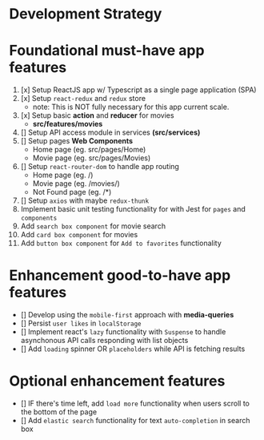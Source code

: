 # Development Strategy

# Foundational must-have app features

1. [x] Setup ReactJS app w/ Typescript as a single page application (SPA)
2. [x] Setup `react-redux` and `redux` store
   - note: This is NOT fully necessary for this app current scale.
3. [x] Setup basic **action** and **reducer** for movies
   - **src/features/movies**
4. [] Setup API access module in services **(src/services)**
5. [] Setup pages **Web Components**
   - Home page (eg. src/pages/Home)
   - Movie page (eg. src/pages/Movies)
6. [] Setup `react-router-dom` to handle app routing
   - Home page (eg. <URL>/)
   - Movie page (eg. <URL>/movies/<movie-id>)
   - Not Found page (eg. <URL>/\*)
7. [] Setup `axios` with maybe `redux-thunk`
8. Implement basic unit testing functionality for with Jest for `pages` and `components`
9. Add `search box component` for movie search
10. Add `card box component` for movies
11. Add `button box component` for `Add to favorites` functionality

# Enhancement good-to-have app features

- [] Develop using the `mobile-first` approach with **media-queries**
- [] Persist `user likes` in `localStorage`
- [] Implement react's `lazy` functionality with `Suspense` to handle asynchonous API calls responding with list objects
- [] Add `loading` spinner OR `placeholders` while API is fetching results

# Optional enhancement features

- [] IF there's time left, add `load more` functionality when users scroll to the bottom of the page
- [] Add `elastic search` functionality for text `auto-completion` in search box
